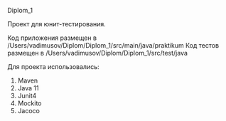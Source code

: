 Diplom_1

Проект для юнит-тестирования.

Код приложения размещен в /Users/vadimusov/Diplom/Diplom_1/src/main/java/praktikum
Код тестов размещен в /Users/vadimusov/Diplom/Diplom_1/src/test/java

Для проекта использовались:
1) Maven
2) Java 11
3) Junit4
4) Mockito
5) Jacoco